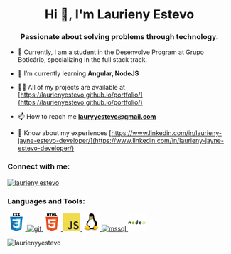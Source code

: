 <h1 align="center">Hi 👋, I'm Laurieny Estevo</h1>
<h3 align="center">Passionate about solving problems through technology.</h3>

- 📝 Currently, I am a student in the Desenvolve Program at Grupo Boticário, specializing in the full stack track.

- 🌱 I’m currently learning **Angular, NodeJS**

- 👨‍💻 All of my projects are available at [https://laurienyestevo.github.io/portfolio/](https://laurienyestevo.github.io/portfolio/)

- 📫 How to reach me **lauryyestevo@gmail.com**

- 📄 Know about my experiences [https://www.linkedin.com/in/laurieny-jayne-estevo-developer/](https://www.linkedin.com/in/laurieny-jayne-estevo-developer/)

<h3 align="left">Connect with me:</h3>
<p align="left">
<a href="https://linkedin.com/in/laurieny estevo" target="blank"><img align="center" src="https://raw.githubusercontent.com/rahuldkjain/github-profile-readme-generator/master/src/images/icons/Social/linked-in-alt.svg" alt="laurieny estevo" height="30" width="40" /></a>
</p>

<h3 align="left">Languages and Tools:</h3>
<p align="left">  <a href="https://www.w3schools.com/css/" target="_blank" rel="noreferrer"> <img src="https://raw.githubusercontent.com/devicons/devicon/master/icons/css3/css3-original-wordmark.svg" alt="css3" width="40" height="40"/> </a> <a href="https://git-scm.com/" target="_blank" rel="noreferrer"> <img src="https://www.vectorlogo.zone/logos/git-scm/git-scm-icon.svg" alt="git" width="40" height="40"/> </a> <a href="https://www.w3.org/html/" target="_blank" rel="noreferrer"> <img src="https://raw.githubusercontent.com/devicons/devicon/master/icons/html5/html5-original-wordmark.svg" alt="html5" width="40" height="40"/> </a> <a href="https://developer.mozilla.org/en-US/docs/Web/JavaScript" target="_blank" rel="noreferrer"> <img src="https://raw.githubusercontent.com/devicons/devicon/master/icons/javascript/javascript-original.svg" alt="javascript" width="40" height="40"/> </a> <a href="https://www.linux.org/" target="_blank" rel="noreferrer"> <img src="https://raw.githubusercontent.com/devicons/devicon/master/icons/linux/linux-original.svg" alt="linux" width="40" height="40"/> </a> <a href="https://www.microsoft.com/en-us/sql-server" target="_blank" rel="noreferrer"> <img src="https://www.svgrepo.com/show/303229/microsoft-sql-server-logo.svg" alt="mssql" width="40" height="40"/> </a> <a href="https://nodejs.org" target="_blank" rel="noreferrer"> <img src="https://raw.githubusercontent.com/devicons/devicon/master/icons/nodejs/nodejs-original-wordmark.svg" alt="nodejs" width="40" height="40"/> </a> </p>

<p><img align="center" src="https://github-readme-stats.vercel.app/api/top-langs?username=laurienyyestevo&show_icons=true&locale=en&layout=compact" alt="laurienyyestevo" /></p>

